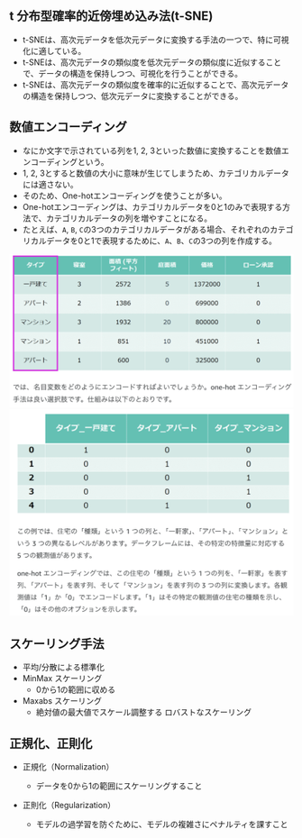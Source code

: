 ## t 分布型確率的近傍埋め込み法(t-SNE)
- t-SNEは、高次元データを低次元データに変換する手法の一つで、特に可視化に適している。
- t-SNEは、高次元データの類似度を低次元データの類似度に近似することで、データの構造を保持しつつ、可視化を行うことができる。
- t-SNEは、高次元データの類似度を確率的に近似することで、高次元データの構造を保持しつつ、低次元データに変換することができる。

## 数値エンコーディング
- なにか文字で示されている列を1, 2, 3といった数値に変換することを数値エンコーディングという。
- 1, 2, 3とすると数値の大小に意味が生じてしまうため、カテゴリカルデータには適さない。
- そのため、One-hotエンコーディングを使うことが多い。
- One-hotエンコーディングは、カテゴリカルデータを0と1のみで表現する方法で、カテゴリカルデータの列を増やすことになる。
- たとえば、`A`, `B`, `C`の3つのカテゴリカルデータがある場合、それぞれのカテゴリカルデータを0と1で表現するために、`A`、`B`、`C`の3つの列を作成する。

![table](<images/スクリーンショット 2025-02-10 10.15.26.png>)
![one-hot encoding](<images/スクリーンショット 2025-02-10 10.15.33.png>)

## スケーリング手法
- 平均/分散による標準化
- MinMax スケーリング
  - 0から1の範囲に収める
- Maxabs スケーリング
  - 絶対値の最大値でスケール調整する 
ロバストなスケーリング

## 正規化、正則化
- 正規化（Normalization）
  - データを0から1の範囲にスケーリングすること

- 正則化（Regularization）
  - モデルの過学習を防ぐために、モデルの複雑さにペナルティを課すこと